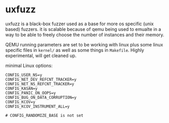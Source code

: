 # uxfuzz
uxfuzz is a black-box fuzzer used as a base for more os specific (unix based) fuzzers. it is scalable because of qemu being used to emualte in a way to be able to freely choose the number of instances and their memory.

QEMU running parameters are set to be working with linux plus some linux specific files in `kernel/` as well as some things in `Makefile`. Highly experimental, will get cleaned up.

minimal Linux options:
```
CONFIG_USER_NS=y
CONFIG_NET_DEV_REFCNT_TRACKER=y
CONFIG_NET_NS_REFCNT_TRACKER=y
CONFIG_KASAN=y
CONFIG_PANIC_ON_OOPS=y
CONFIG_BUG_ON_DATA_CORRUPTION=y
CONFIG_KCOV=y
CONFIG_KCOV_INSTRUMENT_ALL=y

# CONFIG_RANDOMIZE_BASE is not set
```
 

